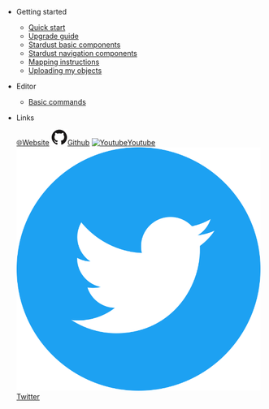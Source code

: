 * Getting started
  * [Quick start](quickstart.md)
  * [Upgrade guide](upgrade_guide.md)
  * [Stardust basic components](components.md)
  * [Stardust navigation components](navigation.md)
  * [Mapping instructions](mapping_instructions.md)
  * [Uploading my objects](my_objects.md)  

* Editor
  * [Basic commands](editor_commands.md)

* Links
  
  [🌐Website](https://neogoma.com)
  [![Github](_img/icons/github.svg)Github](https://github.com/Neogoma/)
  [![Youtube](_img/icons/youtube.png ':size=16')Youtube](https://youtube.com/channel/UCjU6hMVcedUrssW6CAUJjaA)
  [![Twitter](_img/icons/twitter.svg ':size=16')Twitter](https://twitter.com/NeogomaStardust)
  


